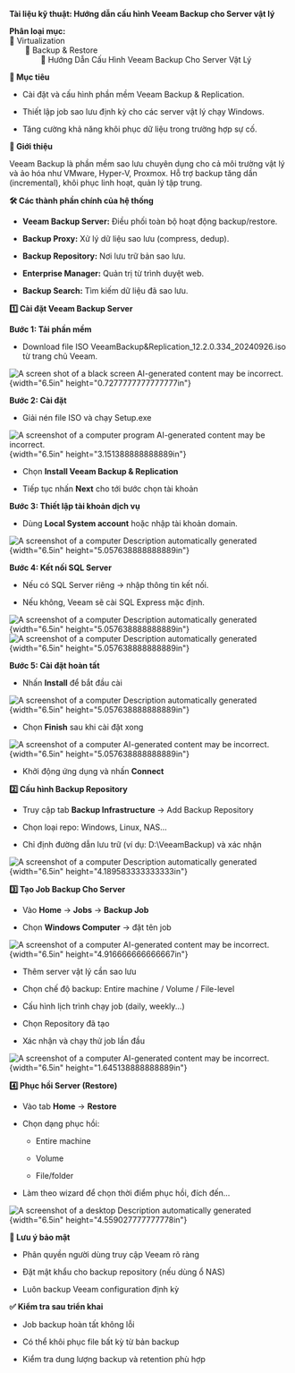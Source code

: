 **Tài liệu kỹ thuật: Hướng dẫn cấu hình Veeam Backup cho Server vật lý**

**Phân loại mục:**\
📁 Virtualization\
  📁 Backup & Restore\
    📄 Hướng Dẫn Cấu Hình Veeam Backup Cho Server Vật Lý

**🌟 Mục tiêu**

- Cài đặt và cấu hình phần mềm Veeam Backup & Replication.

- Thiết lập job sao lưu định kỳ cho các server vật lý chạy Windows.

- Tăng cường khả năng khôi phục dữ liệu trong trường hợp sự cố.

**🧩 Giới thiệu**

Veeam Backup là phần mềm sao lưu chuyên dụng cho cả môi trường vật lý và
ảo hóa như VMware, Hyper-V, Proxmox. Hỗ trợ backup tăng dần
(incremental), khôi phục linh hoạt, quản lý tập trung.

**🛠️ Các thành phần chính của hệ thống**

- **Veeam Backup Server:** Điều phối toàn bộ hoạt động backup/restore.

- **Backup Proxy:** Xử lý dữ liệu sao lưu (compress, dedup).

- **Backup Repository:** Nơi lưu trữ bản sao lưu.

- **Enterprise Manager:** Quản trị từ trình duyệt web.

- **Backup Search:** Tìm kiếm dữ liệu đã sao lưu.

**1️⃣ Cài đặt Veeam Backup Server**

**Bước 1: Tải phần mềm**

- Download file ISO VeeamBackup&Replication_12.2.0.334_20240926.iso từ
  trang chủ Veeam.

![A screen shot of a black screen AI-generated content may be
incorrect.](media/image1.png){width="6.5in"
height="0.7277777777777777in"}

**Bước 2: Cài đặt**

- Giải nén file ISO và chạy Setup.exe

![A screenshot of a computer program AI-generated content may be
incorrect.](media/image2.png){width="6.5in"
height="3.151388888888889in"}

- Chọn **Install Veeam Backup & Replication**

- Tiếp tục nhấn **Next** cho tới bước chọn tài khoản

**Bước 3: Thiết lập tài khoản dịch vụ**

- Dùng **Local System account** hoặc nhập tài khoản domain.

![A screenshot of a computer Description automatically
generated](media/image3.png){width="6.5in" height="5.057638888888889in"}

**Bước 4: Kết nối SQL Server**

- Nếu có SQL Server riêng → nhập thông tin kết nối.

- Nếu không, Veeam sẽ cài SQL Express mặc định.

![A screenshot of a computer Description automatically
generated](media/image4.png){width="6.5in"
height="5.057638888888889in"}![A screenshot of a computer Description
automatically generated](media/image5.png){width="6.5in"
height="5.057638888888889in"}

**Bước 5: Cài đặt hoàn tất**

- Nhấn **Install** để bắt đầu cài

![A screenshot of a computer Description automatically
generated](media/image6.png){width="6.5in" height="5.057638888888889in"}

- Chọn **Finish** sau khi cài đặt xong

![A screenshot of a computer AI-generated content may be
incorrect.](media/image7.png){width="6.5in"
height="5.057638888888889in"}

- Khởi động ứng dụng và nhấn **Connect**

**2️⃣ Cấu hình Backup Repository**

- Truy cập tab **Backup Infrastructure** → Add Backup Repository

- Chọn loại repo: Windows, Linux, NAS\...

- Chỉ định đường dẫn lưu trữ (ví dụ: D:\\VeeamBackup) và xác nhận

![A screenshot of a computer Description automatically
generated](media/image8.png){width="6.5in" height="4.189583333333333in"}

**3️⃣ Tạo Job Backup Cho Server**

- Vào **Home** → **Jobs** → **Backup Job**

- Chọn **Windows Computer** → đặt tên job

![A screenshot of a computer AI-generated content may be
incorrect.](media/image9.png){width="6.5in"
height="4.916666666666667in"}

- Thêm server vật lý cần sao lưu

- Chọn chế độ backup: Entire machine / Volume / File-level

- Cấu hình lịch trình chạy job (daily, weekly\...)

- Chọn Repository đã tạo

- Xác nhận và chạy thử job lần đầu

![A screenshot of a computer AI-generated content may be
incorrect.](media/image10.png){width="6.5in"
height="1.645138888888889in"}

**4️⃣ Phục hồi Server (Restore)**

- Vào tab **Home** → **Restore**

- Chọn dạng phục hồi:

  - Entire machine

  - Volume

  - File/folder

- Làm theo wizard để chọn thời điểm phục hồi, đích đến\...

![A screenshot of a desktop Description automatically
generated](media/image11.png){width="6.5in"
height="4.559027777777778in"}

**🔐 Lưu ý bảo mật**

- Phân quyền người dùng truy cập Veeam rõ ràng

- Đặt mật khẩu cho backup repository (nếu dùng ổ NAS)

- Luôn backup Veeam configuration định kỳ

**✅ Kiểm tra sau triển khai**

- Job backup hoàn tất không lỗi

- Có thể khôi phục file bất kỳ từ bản backup

- Kiểm tra dung lượng backup và retention phù hợp
